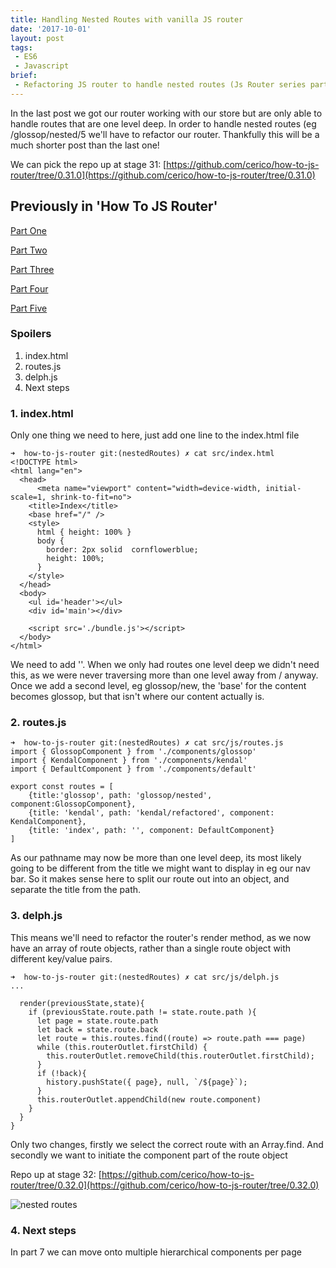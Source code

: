 ```yaml
---
title: Handling Nested Routes with vanilla JS router
date: '2017-10-01'
layout: post
tags: 
 - ES6
 - Javascript
brief: 
 - Refactoring JS router to handle nested routes (Js Router series part 6)
---
```


In the last post we got our router working with our store but are only able to handle routes that are one level deep. In order to handle nested routes (eg /glossop/nested/5 we'll have to refactor our router. Thankfully this will be a much shorter post than the last one!

We can pick the repo up at stage 31: [https://github.com/cerico/how-to-js-router/tree/0.31.0](https://github.com/cerico/how-to-js-router/tree/0.31.0)

## Previously in 'How To JS Router'

[Part One](../2017-08-26---javascript-router/)

[Part Two](../2017-09-02---js-router-part-two-refresh/)

[Part Three](../2017-09-11---introducing-web-components/)

[Part Four](../2017-09-12---javascript-router-with-state/)

[Part Five](../2017-09-14---connecting-router-with-state/)

### Spoilers

1. index.html
2. routes.js
3. delph.js
4. Next steps

### 1. index.html

Only one thing we need to here, just add one line to the index.html file


```
➜  how-to-js-router git:(nestedRoutes) ✗ cat src/index.html
<!DOCTYPE html>
<html lang="en">
  <head>
      <meta name="viewport" content="width=device-width, initial-scale=1, shrink-to-fit=no">
    <title>Index</title>
    <base href="/" />
    <style>
      html { height: 100% }
      body {
        border: 2px solid  cornflowerblue;
        height: 100%;
      }
    </style>
  </head>
  <body>
    <ul id='header'></ul>
    <div id='main'></div>

    <script src='./bundle.js'></script>
  </body>
</html>
```

We need to add '<base href="/" />'. When we only had routes one level deep we didn't need this, as we were never traversing more than one level away from / anyway. Once we add a second level, eg glossop/new, the 'base' for the content becomes glossop, but that isn't where our content actually is.

### 2. routes.js

```
➜  how-to-js-router git:(nestedRoutes) ✗ cat src/js/routes.js
import { GlossopComponent } from './components/glossop'
import { KendalComponent } from './components/kendal'
import { DefaultComponent } from './components/default'

export const routes = [
    {title:'glossop', path: 'glossop/nested', component:GlossopComponent},
    {title: 'kendal', path: 'kendal/refactored', component: KendalComponent},
    {title: 'index', path: '', component: DefaultComponent}
]
```

As our pathname may now be more than one level deep, its most likely going to be different from the title we might want to display in eg our nav bar. So it makes sense here to split our route out into an object, and separate the title from the path.

### 3. delph.js

This means we'll need to refactor the router's render method, as we now have an array of route objects, rather than a single route object with different key/value pairs.

```
➜  how-to-js-router git:(nestedRoutes) ✗ cat src/js/delph.js
...

  render(previousState,state){
    if (previousState.route.path != state.route.path ){
      let page = state.route.path
      let back = state.route.back
      let route = this.routes.find((route) => route.path === page)
      while (this.routerOutlet.firstChild) {
        this.routerOutlet.removeChild(this.routerOutlet.firstChild);
      }
      if (!back){
        history.pushState({ page}, null, `/${page}`);
      }
      this.routerOutlet.appendChild(new route.component)
    }
  }
}
```

Only two changes, firstly we select the correct route with an Array.find. And secondly we want to initiate the component part of the route object

Repo up at stage 32: [https://github.com/cerico/how-to-js-router/tree/0.32.0](https://github.com/cerico/how-to-js-router/tree/0.32.0)

![nested routes](https://s3.amazonaws.com/how-to-js-router/nestedroutes.gif "nested routes")


### 4. Next steps

In part 7 we can move onto multiple hierarchical components per page

